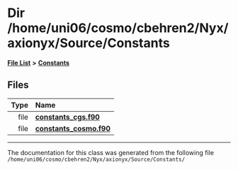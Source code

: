 
# Dir /home/uni06/cosmo/cbehren2/Nyx/axionyx/Source/Constants


[**File List**](files.md) **>** [**Constants**](dir_07f778f17d33213a19d33863e392ca9b.md)











## Files

| Type | Name |
| ---: | :--- |
| file | [**constants\_cgs.f90**](constants__cgs_8f90.md) <br> |
| file | [**constants\_cosmo.f90**](constants__cosmo_8f90.md) <br> |


















------------------------------
The documentation for this class was generated from the following file `/home/uni06/cosmo/cbehren2/Nyx/axionyx/Source/Constants/`